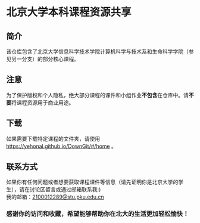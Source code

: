 # 北京大学本科课程资源共享
## 简介
该仓库包含了北京大学信息科学技术学院计算机科学与技术系和生命科学学院（参见另一分支）的部分核心课程。
## 注意
为了保护版权和个人隐私，绝大部分课程的课件和小组作业**不包含**在仓库中。请**不要**将课程资源用于商业用途。
## 下载
如果需要下载特定课程的文件夹，请使用 https://yehonal.github.io/DownGit/#/home 。
## 联系方式
如果你有任何问题或者想要获取课程课件等信息（请先证明你是北京大学的学生），请在讨论区留言或通过邮箱联系我:)  
我的邮箱：2100012289@stu.pku.edu.cn

### 感谢你的访问和收藏，希望能够帮助你在北大的生活更加轻松愉快！